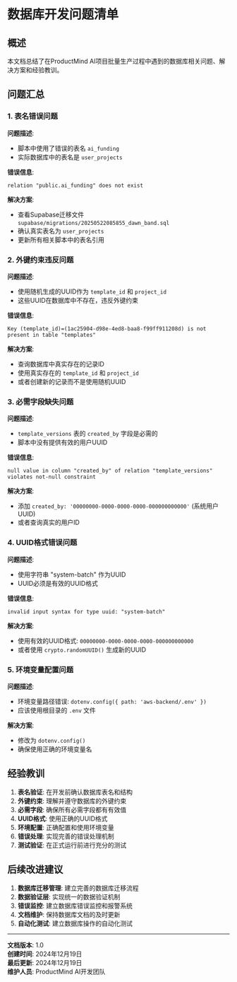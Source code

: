 # 数据库开发问题清单

## 概述
本文档总结了在ProductMind AI项目批量生产过程中遇到的数据库相关问题、解决方案和经验教训。

## 问题汇总

### 1. 表名错误问题

**问题描述**: 
- 脚本中使用了错误的表名 `ai_funding`
- 实际数据库中的表名是 `user_projects`

**错误信息**:
```
relation "public.ai_funding" does not exist
```

**解决方案**:
- 查看Supabase迁移文件 `supabase/migrations/20250522085855_dawn_band.sql`
- 确认真实表名为 `user_projects`
- 更新所有相关脚本中的表名引用


### 2. 外键约束违反问题

**问题描述**:
- 使用随机生成的UUID作为 `template_id` 和 `project_id`
- 这些UUID在数据库中不存在，违反外键约束

**错误信息**:
```
Key (template_id)=(1ac25904-d98e-4ed8-baa8-f99ff911208d) is not present in table "templates"
```

**解决方案**:
- 查询数据库中真实存在的记录ID
- 使用真实存在的 `template_id` 和 `project_id`
- 或者创建新的记录而不是使用随机UUID


### 3. 必需字段缺失问题

**问题描述**:
- `template_versions` 表的 `created_by` 字段是必需的
- 脚本中没有提供有效的用户UUID

**错误信息**:
```
null value in column "created_by" of relation "template_versions" violates not-null constraint
```

**解决方案**:
- 添加 `created_by: '00000000-0000-0000-0000-000000000000'` (系统用户UUID)
- 或者查询真实的用户ID


### 4. UUID格式错误问题

**问题描述**:
- 使用字符串 "system-batch" 作为UUID
- UUID必须是有效的UUID格式

**错误信息**:
```
invalid input syntax for type uuid: "system-batch"
```

**解决方案**:
- 使用有效的UUID格式: `00000000-0000-0000-0000-000000000000`
- 或者使用 `crypto.randomUUID()` 生成新的UUID


### 5. 环境变量配置问题

**问题描述**:
- 环境变量路径错误: `dotenv.config({ path: 'aws-backend/.env' })`
- 应该使用根目录的 `.env` 文件

**解决方案**:
- 修改为 `dotenv.config()`
- 确保使用正确的环境变量名


## 经验教训

1. **表名验证**: 在开发前确认数据库表名和结构
2. **外键约束**: 理解并遵守数据库的外键约束
3. **必需字段**: 确保所有必需字段都有有效值
4. **UUID格式**: 使用正确的UUID格式
5. **环境配置**: 正确配置和使用环境变量
6. **错误处理**: 实现完善的错误处理机制
7. **测试验证**: 在正式运行前进行充分的测试


## 后续改进建议

1. **数据库迁移管理**: 建立完善的数据库迁移流程
2. **数据验证层**: 实现统一的数据验证机制
3. **错误监控**: 建立数据库错误监控和报警系统
4. **文档维护**: 保持数据库文档的及时更新
5. **自动化测试**: 建立数据库操作的自动化测试

---

**文档版本**: 1.0  
**创建时间**: 2024年12月19日  
**最后更新**: 2024年12月19日  
**维护人员**: ProductMind AI开发团队
